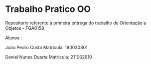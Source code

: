 # Trabalho Pratico OO

Repositorio referente a primeira entrega do trabalho de Orientação a Objetos - FGA0158




Alunos : 

João Pedro Costa Matrícula: 190030801

Daniel Nunes  Duarte Matricula: 211062910

